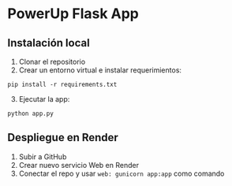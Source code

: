 
# PowerUp Flask App

## Instalación local

1. Clonar el repositorio
2. Crear un entorno virtual e instalar requerimientos:
```
pip install -r requirements.txt
```
3. Ejecutar la app:
```
python app.py
```

## Despliegue en Render

1. Subir a GitHub
2. Crear nuevo servicio Web en Render
3. Conectar el repo y usar `web: gunicorn app:app` como comando
